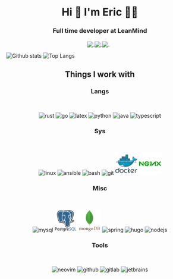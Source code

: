 <h1 align='center'>Hi 👋 I'm Eric 👨‍💻</h1>
<h3 align="center">Full time developer at LeanMind</h3>

<p align='center'>
  <a href="https://gitlab.com/ericdriussi">
    <img align="center" src="https://img.shields.io/badge/gitlab-%230077B5.svg?&style=for-the-badge&logo=gitlab&logoColor=white" />
  </a>
  <a href="https://devintheshell.xyz/">
    <img align="center" src="https://img.shields.io/badge/-dev.in.the.shell-E34F26?style=for-the-badge&logo=HTML5;logoColor=white" />
  </a>
  <a href="https://www.linkedin.com/in/eric-driussi/">
    <img align="center" src="https://img.shields.io/badge/linkedin-%230077B5.svg?&style=for-the-badge&logo=linkedin&logoColor=white" />
  </a>&nbsp;&nbsp;
</p>

![Github stats](https://github-readme-stats.vercel.app/api?username=EricDriussi&show_icons=true&theme=tokyonight)  ![Top Langs](https://github-readme-stats.vercel.app/api/top-langs/?username=EricDriussi&layout=compact&theme=tokyonight)
<br>

<h2 align="center">Things I work with</h2>

<h3 align="center">Langs</h3>
<br>

<p align="center">
  <img src="https://www.vectorlogo.zone/logos/rust-lang/rust-lang-icon.svg" alt="rust"  width="60" height="60"/>
  <img src="https://www.vectorlogo.zone/logos/golang/golang-icon.svg" alt="go"  width="60" height="60"/>
  <img src="https://github.com/file-icons/icons/blob/master/svg/LaTeX.svg" alt="latex" width="60" height="60"/>
  <img src="https://www.vectorlogo.zone/logos/python/python-icon.svg" alt="python" width="60" height="60"/>
  <img src="https://www.vectorlogo.zone/logos/java/java-icon.svg" alt="java" width="60" height="60"/>
  <img src="https://www.vectorlogo.zone/logos/typescriptlang/typescriptlang-icon.svg" alt="typescript" width="60" height="60"/>
</p>

<h3 align="center">Sys</h3>
<br>

<p align="center">
  <img src="https://www.vectorlogo.zone/logos/linux/linux-icon.svg" alt="linux" width="60" height="60"/>
  <img src="https://www.vectorlogo.zone/logos/ansible/ansible-icon.svg" alt="ansible" width="60" height="60"/>
  <img src="https://www.vectorlogo.zone/logos/gnu_bash/gnu_bash-icon.svg" alt="bash" width="60" height="60"/>
  <img src="https://www.vectorlogo.zone/logos/git-scm/git-scm-icon.svg" alt="git" width="60" height="60"/>
  <img src="https://raw.githubusercontent.com/devicons/devicon/master/icons/docker/docker-original-wordmark.svg" alt="docker"  width="60" height="60"/>
  <img src="https://raw.githubusercontent.com/devicons/devicon/master/icons/nginx/nginx-original.svg" alt="nginx"  width="60" height="60"/>
</p>

<h3 align="center">Misc</h3>
<br>

<p align="center">
    <img src="https://www.vectorlogo.zone/logos/mysql/mysql-icon.svg" alt="mysql" width="60" height="60"/>
  <img src="https://raw.githubusercontent.com/devicons/devicon/master/icons/postgresql/postgresql-original-wordmark.svg" alt="postgresql"  width="60" height="60"/>
  <img src="https://raw.githubusercontent.com/devicons/devicon/master/icons/mongodb/mongodb-original-wordmark.svg" alt="mongodb"  width="60" height="60"/>
  <img src="https://www.vectorlogo.zone/logos/springio/springio-icon.svg" alt="spring"  width="60" height="60"/>
    <img src="https://api.iconify.design/logos-hugo.svg" alt="hugo"  width="60" height="60"/>
  <img src="https://www.vectorlogo.zone/logos/nodejs/nodejs-icon.svg" alt="nodejs" width="60" height="60"/>  
</p>

<h3 align="center">Tools</h3>
<br>

<p align="center">
  <img src="https://www.vectorlogo.zone/logos/neovimio/neovimio-icon.svg" alt="neovim"  width="60" height="60"/>
  <img src="https://www.vectorlogo.zone/logos/github/github-icon.svg" alt="github"  width="60" height="60"/>
  <img src="https://www.vectorlogo.zone/logos/gitlab/gitlab-icon.svg" alt="gitlab"  width="60" height="60"/>
  <img src="https://www.vectorlogo.zone/logos/jetbrains/jetbrains-icon.svg" alt="jetbrains"  width="60" height="60"/>
</p>
